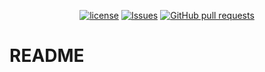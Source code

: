 <p align="center">
  <a href="https://github.com/mingyuchoo/spring-boot-setup-series/blob/main/LICENSE"><img alt="license" src="https://img.shields.io/github/license/mingyuchoo/spring-boot-setup-series"/></a>
  <a href="https://github.com/mingyuchoo/spring-boot-setup-series/issues"><img alt="Issues" src="https://img.shields.io/github/issues/mingyuchoo/spring-boot-setup-series?color=appveyor" /></a>
  <a href="https://github.com/mingyuchoo/spring-boot-setup-series/pulls"><img alt="GitHub pull requests" src="https://img.shields.io/github/issues-pr/mingyuchoo/spring-boot-setup-series?color=appveyor" /></a>
</p>

# README